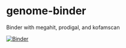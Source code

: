 # genome-binder

Binder with megahit, prodigal, and kofamscan

[![Binder](https://mybinder.org/badge_logo.svg)](https://mybinder.org/v2/gh/AstrobioMike/genome-binder/main?urlpath=lab/tree/example.txt)
